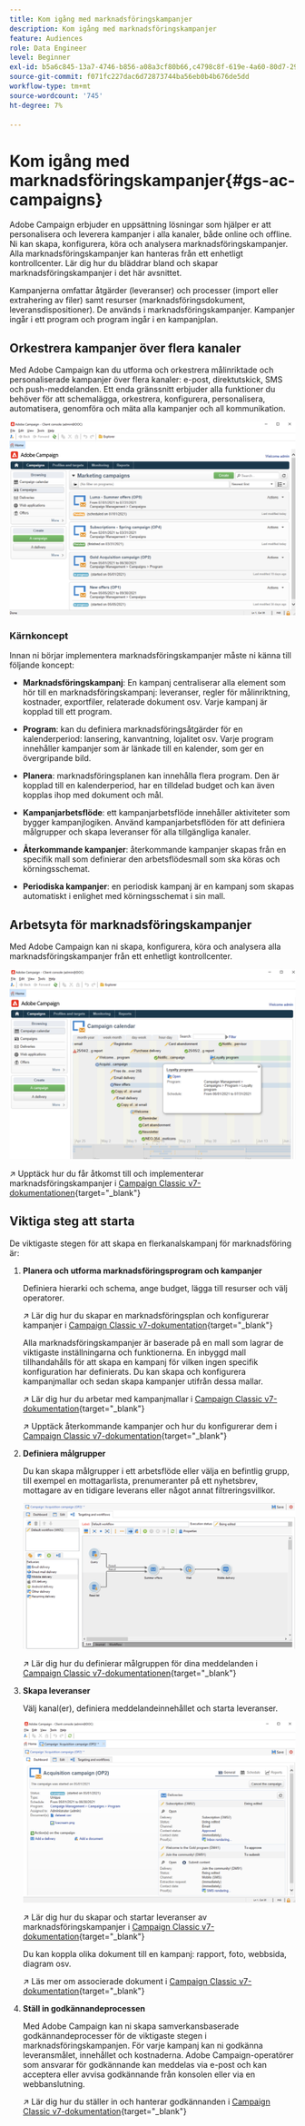 ```yaml
---
title: Kom igång med marknadsföringskampanjer
description: Kom igång med marknadsföringskampanjer
feature: Audiences
role: Data Engineer
level: Beginner
exl-id: b5a6c845-13a7-4746-b856-a08a3cf80b66,c4798c8f-619e-4a60-80d7-29b9e4c61168
source-git-commit: f071fc227dac6d72873744ba56eb0b4b676de5dd
workflow-type: tm+mt
source-wordcount: '745'
ht-degree: 7%

---
```


# Kom igång med marknadsföringskampanjer{#gs-ac-campaigns}

Adobe Campaign erbjuder en uppsättning lösningar som hjälper er att personalisera och leverera kampanjer i alla kanaler, både online och offline. Ni kan skapa, konfigurera, köra och analysera marknadsföringskampanjer. Alla marknadsföringskampanjer kan hanteras från ett enhetligt kontrollcenter. Lär dig hur du bläddrar bland och skapar marknadsföringskampanjer i det här avsnittet.

Kampanjerna omfattar åtgärder (leveranser) och processer (import eller extrahering av filer) samt resurser (marknadsföringsdokument, leveransdispositioner). De används i marknadsföringskampanjer. Kampanjer ingår i ett program och program ingår i en kampanjplan.

## Orkestrera kampanjer över flera kanaler

Med Adobe Campaign kan du utforma och orkestrera målinriktade och personaliserade kampanjer över flera kanaler: e-post, direktutskick, SMS och push-meddelanden. Ett enda gränssnitt erbjuder alla funktioner du behöver för att schemalägga, orkestrera, konfigurera, personalisera, automatisera, genomföra och mäta alla kampanjer och all kommunikation.

![](assets/campaign-tab.png)

### Kärnkoncept

Innan ni börjar implementera marknadsföringskampanjer måste ni känna till följande koncept:

* **Marknadsföringskampanj**: En kampanj centraliserar alla element som hör till en marknadsföringskampanj: leveranser, regler för målinriktning, kostnader, exportfiler, relaterade dokument osv. Varje kampanj är kopplad till ett program.

* **Program**: kan du definiera marknadsföringsåtgärder för en kalenderperiod: lansering, kanvantning, lojalitet osv. Varje program innehåller kampanjer som är länkade till en kalender, som ger en övergripande bild.

* **Planera**: marknadsföringsplanen kan innehålla flera program. Den är kopplad till en kalenderperiod, har en tilldelad budget och kan även kopplas ihop med dokument och mål.

* **Kampanjarbetsflöde**: ett kampanjarbetsflöde innehåller aktiviteter som bygger kampanjlogiken. Använd kampanjarbetsflöden för att definiera målgrupper och skapa leveranser för alla tillgängliga kanaler.

* **Återkommande kampanjer**: återkommande kampanjer skapas från en specifik mall som definierar den arbetsflödesmall som ska köras och körningsschemat.

* **Periodiska kampanjer**: en periodisk kampanj är en kampanj som skapas automatiskt i enlighet med körningsschemat i sin mall.

## Arbetsyta för marknadsföringskampanjer

Med Adobe Campaign kan ni skapa, konfigurera, köra och analysera alla marknadsföringskampanjer från ett enhetligt kontrollcenter.

![](assets/calendar.png)

↗️ Upptäck hur du får åtkomst till och implementerar marknadsföringskampanjer i [Campaign Classic v7-dokumentationen](https://experienceleague.adobe.com/docs/campaign-classic/using/orchestrating-campaigns/about-marketing-campaigns/accessing-marketing-campaigns.html?lang=en#orchestrating-campaigns){target=&quot;_blank&quot;}


## Viktiga steg att starta

De viktigaste stegen för att skapa en flerkanalskampanj för marknadsföring är:

1. **Planera och utforma marknadsföringsprogram och kampanjer**

   Definiera hierarki och schema, ange budget, lägga till resurser och välj operatorer.

   ↗️ Lär dig hur du skapar en marknadsföringsplan och konfigurerar kampanjer i [Campaign Classic v7-dokumentation](https://experienceleague.adobe.com/docs/campaign-classic/using/orchestrating-campaigns/orchestrate-campaigns/setting-up-marketing-campaigns.html?lang=en#creating-plan-and-program-hierarchy){target=&quot;_blank&quot;}

   Alla marknadsföringskampanjer är baserade på en mall som lagrar de viktigaste inställningarna och funktionerna. En inbyggd mall tillhandahålls för att skapa en kampanj för vilken ingen specifik konfiguration har definierats. Du kan skapa och konfigurera kampanjmallar och sedan skapa kampanjer utifrån dessa mallar.

   ↗️ Lär dig hur du arbetar med kampanjmallar i [Campaign Classic v7-dokumentation](https://experienceleague.adobe.com/docs/campaign-classic/using/orchestrating-campaigns/orchestrate-campaigns/marketing-campaign-templates.html?lang=en#orchestrating-campaigns){target=&quot;_blank&quot;}

   ↗️ Upptäck återkommande kampanjer och hur du konfigurerar dem i [Campaign Classic v7-dokumentation](https://experienceleague.adobe.com/docs/campaign-classic/using/orchestrating-campaigns/orchestrate-campaigns/setting-up-marketing-campaigns.html?lang=en#recurring-and-periodic-campaigns){target=&quot;_blank&quot;}

1. **Definiera målgrupper**

   Du kan skapa målgrupper i ett arbetsflöde eller välja en befintlig grupp, till exempel en mottagarlista, prenumeranter på ett nyhetsbrev, mottagare av en tidigare leverans eller något annat filtreringsvillkor.

   ![](assets/campaign-wf.png)

   ↗️ Lär dig hur du definierar målgruppen för dina meddelanden i [Campaign Classic v7-dokumentationen](https://experienceleague.adobe.com/docs/campaign-classic/using/orchestrating-campaigns/orchestrate-campaigns/marketing-campaign-target.html?lang=en#orchestrating-campaigns){target=&quot;_blank&quot;}

1. **Skapa leveranser**

   Välj kanal(er), definiera meddelandeinnehållet och starta leveranser.

   ![](assets/campaign-dashboard.png)

   ↗️ Lär dig hur du skapar och startar leveranser av marknadsföringskampanjer i [Campaign Classic v7-dokumentation](https://experienceleague.adobe.com/docs/campaign-classic/using/orchestrating-campaigns/orchestrate-campaigns/marketing-campaign-deliveries.html?lang=en#creating-deliveries){target=&quot;_blank&quot;}

   Du kan koppla olika dokument till en kampanj: rapport, foto, webbsida, diagram osv.

   ↗️ Läs mer om associerade dokument i [Campaign Classic v7-dokumentation](https://experienceleague.adobe.com/docs/campaign-classic/using/orchestrating-campaigns/orchestrate-campaigns/marketing-campaign-assets.html?lang=en#adding-documents){target=&quot;_blank&quot;}

1. **Ställ in godkännandeprocessen**

   Med Adobe Campaign kan ni skapa samverkansbaserade godkännandeprocesser för de viktigaste stegen i marknadsföringskampanjen. För varje kampanj kan ni godkänna leveransmålet, innehållet och kostnaderna. Adobe Campaign-operatörer som ansvarar för godkännande kan meddelas via e-post och kan acceptera eller avvisa godkännande från konsolen eller via en webbanslutning.

   ↗️ Lär dig hur du ställer in och hanterar godkännanden i [Campaign Classic v7-dokumentation](https://experienceleague.adobe.com/docs/campaign-classic/using/orchestrating-campaigns/orchestrate-campaigns/marketing-campaign-approval.html?lang=en#orchestrating-campaigns){target=&quot;_blank&quot;}

